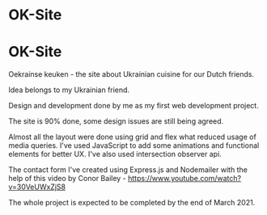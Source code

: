 # OK-Site


# OK-Site

Oekrainse keuken - the site about Ukrainian cuisine for our Dutch friends. 

Idea belongs to my Ukrainian friend. 

Design and development done by me as my first web development project. 

The site is 90% done, some design issues are still being agreed. 

Almost all the layout were done using grid and flex what reduced usage of media queries. 
I've used JavaScript to add some animations and functional elements for better UX.
I've also used intersection observer api. 

The contact form I've created using Express.js and Nodemailer with the help of this video by  Conor Bailey - https://www.youtube.com/watch?v=30VeUWxZjS8



The whole project is expected to be completed by the end of March 2021. 
